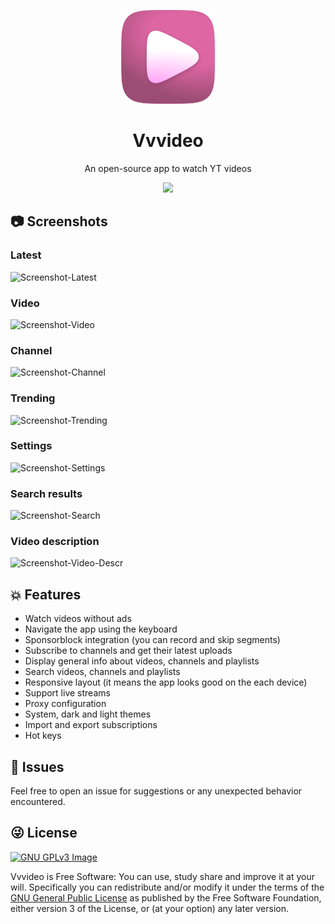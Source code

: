 <p align="center"><img src="src/res/assets/icons/png/256x256.png" width="150"></p>

<h1 align="center">Vvvideo</h1>

<p align="center">An open-source app to watch YT videos</p>

<p align="center">
<a href="https://www.gnu.org/licenses/gpl-3.0" alt="License: GPLv3">
<img src="https://img.shields.io/badge/License-GPL%20v3-blue.svg">
</a>
</p>

## 📷 Screenshots

<h3>Latest</h3>

![Screenshot-Latest](https://github.com/pink-eye/Vvvideo/blob/main/src/res/assets/screenshots/screenshot%20(6).png)

<h3>Video</h3>

![Screenshot-Video](https://github.com/pink-eye/Vvvideo/blob/main/src/res/assets/screenshots/screenshot%20(7).png)

<h3>Channel</h3>

![Screenshot-Channel](https://github.com/pink-eye/Vvvideo/blob/main/src/res/assets/screenshots/screenshot%20(1).png)

<h3>Trending</h3>

![Screenshot-Trending](https://github.com/pink-eye/Vvvideo/blob/main/src/res/assets/screenshots/screenshot%20(2).png)

<h3>Settings</h3>

![Screenshot-Settings](https://github.com/pink-eye/Vvvideo/blob/main/src/res/assets/screenshots/screenshot%20(3).png)

<h3>Search results</h3>

![Screenshot-Search](https://github.com/pink-eye/Vvvideo/blob/main/src/res/assets/screenshots/screenshot%20(4).png)

<h3>Video description</h3>

![Screenshot-Video-Descr](https://github.com/pink-eye/Vvvideo/blob/main/src/res/assets/screenshots/screenshot%20(5).png)

## 💥 Features
* Watch videos without ads
* Navigate the app using the keyboard
* Sponsorblock integration (you can record and skip segments)
* Subscribe to channels and get their latest uploads
* Display general info about videos, channels and playlists
* Search videos, channels and playlists
* Responsive layout (it means the app looks good on the each device)
* Support live streams
* Proxy configuration
* System, dark and light themes
* Import and export subscriptions
* Hot keys

## 🙏 Issues
Feel free to open an issue for suggestions or any unexpected behavior encountered.

## 😜 License
[![GNU GPLv3 Image](https://www.gnu.org/graphics/gplv3-127x51.png)](https://www.gnu.org/licenses/gpl-3.0.en.html)

Vvvideo is Free Software: You can use, study share and improve it at your
will. Specifically you can redistribute and/or modify it under the terms of the
[GNU General Public License](https://www.gnu.org/licenses/gpl.html) as
published by the Free Software Foundation, either version 3 of the License, or
(at your option) any later version.
